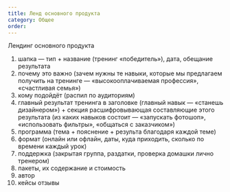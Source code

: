 ```yaml
---
title: Ленд основного продукта
category: Общее
order: 
---
```


Лендинг основного продукта

1. шапка — тип + название (тренинг «победитель»), дата, обещание результата
2. почему это важно (зачем нужны те навыки, которые мы предлагаем получить на тренинге — «высокооплачиваемая профессия», «счастливая семья»)
3. кому подойдёт (распил по аудиториям)
4. главный результат тренинга в заголовке (главный навык — «станешь дизайнером») + секция расшифровывающая составляющие этого результата (из каких навыков состоит — «запускать фотошоп», «использовать фильтры», «общаться с заказчиком»)
5. программа (тема + пояснение + результа благодаря каждой теме)
6. формат (онлайн или офлайн, даты, куда приходить, сколько по времени каждый урок)
7. поддержка (закрытая группа, раздатки, проверка домашки лично тренером)
8. пакеты, их содержание и стоимость
9. автор
10. кейсы отзывы
